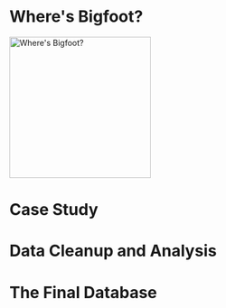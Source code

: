 # Where's Bigfoot?

<img src="https://user-images.githubusercontent.com/82002107/133897523-14d928be-d018-491b-b6ac-f6e5494dd33d.png" alt="Where's Bigfoot?" width="250" height="250">

# Case Study

# Data Cleanup and Analysis

# The Final Database
